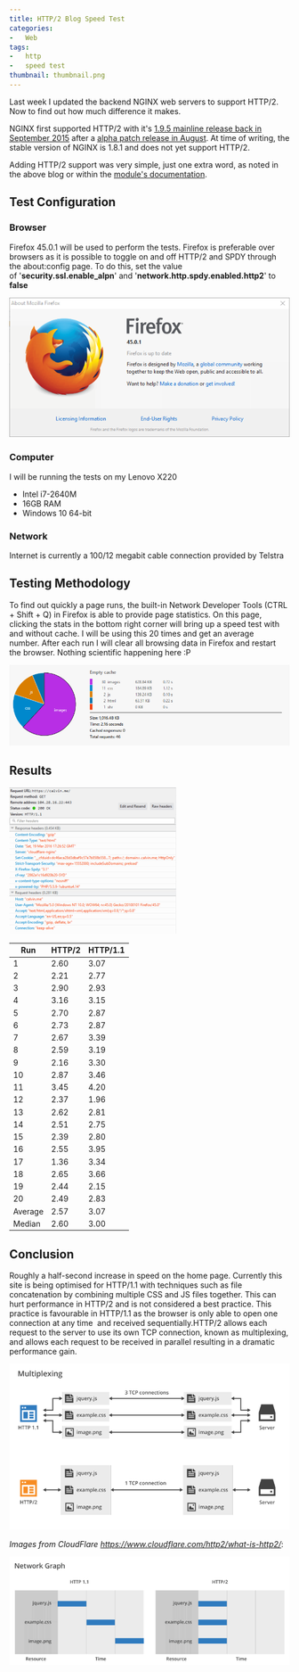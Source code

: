 ```yaml
---
title: HTTP/2 Blog Speed Test
categories:
-   Web
tags:
-   http
-   speed test
thumbnail: thumbnail.png
---
```


Last week I updated the backend NGINX web servers to support HTTP/2. Now to find out how much difference it makes.

<!-- more -->

NGINX first supported HTTP/2 with it's [1.9.5 mainline release back in September 2015](https://www.nginx.com/blog/nginx-1-9-5/) after a [alpha patch release in August](https://www.nginx.com/blog/early-alpha-patch-http2/). At time of writing, the stable version of NGINX is 1.8.1 and does not yet support HTTP/2.

Adding HTTP/2 support was very simple, just one extra word, as noted in the above blog or within the [module's documentation](http://nginx.org/en/docs/http/ngx_http_v2_module.html).

## Test Configuration

### Browser

Firefox 45.0.1 will be used to perform the tests. Firefox is preferable over browsers as it is possible to toggle on and off HTTP/2 and SPDY through the about:config page. To do this, set the value of '**security.ssl.enable_alpn**' and '**network.http.spdy.enabled.http2**' to **false**

![FF](ff.png)

### Computer

I will be running the tests on my Lenovo X220

*   Intel i7-2640M
*   16GB RAM
*   Windows 10 64-bit

### Network

Internet is currently a 100/12 megabit cable connection provided by Telstra

## Testing Methodology

To find out quickly a page runs, the built-in Network Developer Tools (CTRL + Shift + Q) in Firefox is able to provide page statistics. On this page, clicking the stats in the bottom right corner will bring up a speed test with and without cache. I will be using this 20 times and get an average number. After each run I will clear all browsing data in Firefox and restart the browser. Nothing scientific happening here :P

![http2 speed](http2-speed.png)

## Results

![http1 header](http1-header-300x262.png)

| Run     | HTTP/2 | HTTP/1.1 |
| ------- | ------ | -------- |
| 1       | 2.60   | 3.07     |
| 2       | 2.21   | 2.77     |
| 3       | 2.90   | 2.93     |
| 4       | 3.16   | 3.15     |
| 5       | 2.70   | 2.87     |
| 6       | 2.73   | 2.87     |
| 7       | 2.67   | 3.39     |
| 8       | 2.59   | 3.19     |
| 9       | 2.16   | 3.30     |
| 10      | 2.87   | 3.46     |
| 11      | 3.45   | 4.20     |
| 12      | 2.37   | 1.96     |
| 13      | 2.62   | 2.81     |
| 14      | 2.51   | 2.75     |
| 15      | 2.39   | 2.80     |
| 16      | 2.55   | 3.95     |
| 17      | 1.36   | 3.34     |
| 18      | 2.65   | 3.66     |
| 19      | 2.44   | 2.15     |
| 20      | 2.49   | 2.83     |
| Average | 2.57   | 3.07     |
| Median  | 2.60   | 3.00     |

## Conclusion

Roughly a half-second increase in speed on the home page. Currently this site is being optimised for HTTP/1.1 with techniques such as file concatenation by combining multiple CSS and JS files together. This can hurt performance in HTTP/2 and is not considered a best practice. This practice is favourable in HTTP/1.1 as the browser is only able to open one connection at any time  and received sequentially.HTTP/2 allows each request to the server to use its own TCP connection, known as multiplexing, and allows each request to be received in parallel resulting in a dramatic performance gain.

![http2-multiplexing](http2-multiplexing.png)

_Images from CloudFlare https://www.cloudflare.com/http2/what-is-http2/_:

![http2-network-graph-comparison](http2-network-graph-comparison.png)
